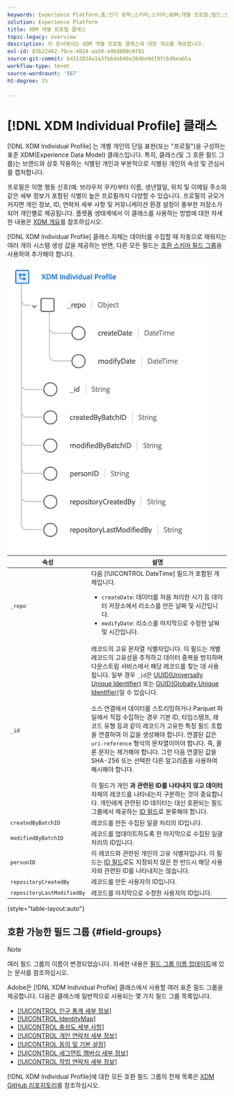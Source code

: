 ```yaml
---
keywords: Experience Platform;홈;인기 항목;스키마;스키마;XDM;개별 프로필;필드;스키마;ID맵;ID 맵;스키마 디자인;맵;맵;결합 스키마;결합
solution: Experience Platform
title: XDM 개별 프로필 클래스
topic-legacy: overview
description: 이 문서에서는 XDM 개별 프로필 클래스에 대한 개요를 제공합니다.
exl-id: 83b22462-79ce-4024-aa50-a9bd800c0f81
source-git-commit: bd312024a1a3fb6da840a38d6e9d19fcbd6eab5a
workflow-type: tm+mt
source-wordcount: '567'
ht-degree: 1%

---
```


# [!DNL XDM Individual Profile] 클래스

[!DNL XDM Individual Profile] 는 개별 개인의 단일 표현(또는 &quot;프로필&quot;)을 구성하는 표준 XDM(Experience Data Model) 클래스입니다. 특히, 클래스(및 그 호환 필드 그룹)는 브랜드와 상호 작용하는 식별된 개인과 부분적으로 식별된 개인의 속성 및 관심사를 캡처합니다.

프로필은 익명 행동 신호(예: 브라우저 쿠키)부터 이름, 생년월일, 위치 및 이메일 주소와 같은 세부 정보가 포함된 식별이 높은 프로필까지 다양할 수 있습니다. 프로필의 규모가 커지면 개인 정보, ID, 연락처 세부 사항 및 커뮤니케이션 환경 설정이 풍부한 저장소가 되어 개인별로 제공됩니다. 플랫폼 생태계에서 이 클래스를 사용하는 방법에 대한 자세한 내용은 [XDM 개요](../home.md#data-behaviors)를 참조하십시오.

[!DNL XDM Individual Profile] 클래스 자체는 데이터를 수집할 때 자동으로 채워지는 여러 개의 시스템 생성 값을 제공하는 반면, 다른 모든 필드는 [호환 스키마 필드 그룹](#field-groups)을 사용하여 추가해야 합니다.

![](../images/classes/individual-profile.png)

| 속성 | 설명 |
| --- | --- |
| `_repo` | 다음 [!UICONTROL DateTime] 필드가 포함된 개체입니다. <ul><li>`createDate`: 데이터를 처음 처리한 시기 등 데이터 저장소에서 리소스를 만든 날짜 및 시간입니다.</li><li>`modifyDate`: 리소스를 마지막으로 수정한 날짜 및 시간입니다.</li></ul> |
| `_id` | 레코드의 고유 문자열 식별자입니다. 이 필드는 개별 레코드의 고유성을 추적하고 데이터 중복을 방지하며 다운스트림 서비스에서 해당 레코드를 찾는 데 사용됩니다. 일부 경우 `_id`은 [UUID(Universally Unique Identifier)](https://tools.ietf.org/html/rfc4122) 또는 [GUID(Globally Unique Identifier)](https://docs.microsoft.com/en-us/dotnet/api/system.guid?view=net-5.0)일 수 있습니다.<br><br>소스 연결에서 데이터를 스트리밍하거나 Parquet 파일에서 직접 수집하는 경우 기본 ID, 타임스탬프, 레코드 유형 등과 같이 레코드가 고유한 특정 필드 조합을 연결하여 이 값을 생성해야 합니다. 연결된 값은 `uri-reference` 형식의 문자열이어야 합니다. 즉, 콜론 문자는 제거해야 합니다. 그런 다음 연결된 값을 SHA-256 또는 선택한 다른 알고리즘을 사용하여 해시해야 합니다.<br><br>이 필드가 개인 **과 관련된 ID를 나타내지 않고 데이터** 자체의 레코드를 나타내는지 구분하는 것이 중요합니다. 개인에게 관련된 ID 데이터는 대신 호환되는 필드 그룹에서 제공하는 [ID 필드](../schema/composition.md#identity)로 분류해야 합니다. |
| `createdByBatchID` | 레코드를 만든 수집된 일괄 처리의 ID입니다. |
| `modifiedByBatchID` | 레코드를 업데이트하도록 한 마지막으로 수집된 일괄 처리의 ID입니다. |
| `personID` | 이 레코드와 관련된 개인의 고유 식별자입니다. 이 필드는 [ID 필드](../schema/composition.md#identity)로도 지정되지 않은 한 반드시 해당 사용자와 관련된 ID를 나타내지는 않습니다. |
| `repositoryCreatedBy` | 레코드를 만든 사용자의 ID입니다. |
| `repositoryLastModifiedBy` | 레코드를 마지막으로 수정한 사용자의 ID입니다. |

{style=&quot;table-layout:auto&quot;}

## 호환 가능한 필드 그룹 {#field-groups}

>[!NOTE]
>
>여러 필드 그룹의 이름이 변경되었습니다. 자세한 내용은 [필드 그룹 이름 업데이트](../field-groups/name-updates.md)에 있는 문서를 참조하십시오.

Adobe은 [!DNL XDM Individual Profile] 클래스에서 사용할 여러 표준 필드 그룹을 제공합니다. 다음은 클래스에 일반적으로 사용되는 몇 가지 필드 그룹 목록입니다.

* [[!UICONTROL 인구 통계 세부 정보]](../field-groups/profile/demographic-details.md)
* [[!UICONTROL IdentityMap]](../field-groups/profile/identitymap.md)
* [[!UICONTROL 충성도 세부 사항]](../field-groups/profile/loyalty-details.md)
* [[!UICONTROL 개인 연락처 세부 정보]](../field-groups/profile/personal-contact-details.md)
* [[!UICONTROL 동의 및 기본 설정]](../field-groups/profile/consents.md)
* [[!UICONTROL 세그먼트 멤버십 세부 정보]](../field-groups/profile/segmentation.md)
* [[!UICONTROL 작업 연락처 세부 정보]](../field-groups/profile/work-contact-details.md)

[!DNL XDM Individual Profile]에 대한 모든 호환 필드 그룹의 전체 목록은 [XDM GitHub 리포지토리](https://github.com/adobe/xdm/tree/master/components/fieldgroups/profile)를 참조하십시오.
